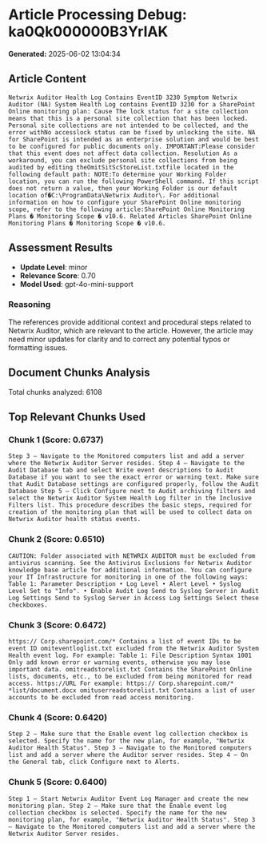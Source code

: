 # Article Processing Debug: ka0Qk000000B3YrIAK

**Generated:** 2025-06-02 13:04:34

## Article Content

```
Netwrix Auditor Health Log Contains EventID 3230 Symptom Netwrix Auditor (NA) System Health Log contains EventID 3230 for a SharePoint Online monitoring plan: Cause The lock status for a site collection means that this is a personal site collection that has been locked. Personal site collections are not intended to be collected, and the error withNo accesslock status can be fixed by unlocking the site. NA for SharePoint is intended as an enterprise solution and would be best to be configured for public documents only. IMPORTANT:Please consider that this event does not affect data collection. Resolution As a workaround, you can exclude personal site collections from being audited by editing theOmitSitScStoreList.txtfile located in the following default path: NOTE:To determine your Working Folder location, you can run the following PowerShell command. If this script does not return a value, then your Working Folder is our default location of�C:\ProgramData\Netwrix Auditor\. For additional information on how to configure your SharePoint Online monitoring scope, refer to the following article:SharePoint Online Monitoring Plans � Monitoring Scope � v10.6. Related Articles SharePoint Online Monitoring Plans � Monitoring Scope � v10.6.
```

## Assessment Results

- **Update Level**: minor
- **Relevance Score**: 0.70
- **Model Used**: gpt-4o-mini-support

### Reasoning

The references provide additional context and procedural steps related to Netwrix Auditor, which are relevant to the article. However, the article may need minor updates for clarity and to correct any potential typos or formatting issues.

## Document Chunks Analysis

Total chunks analyzed: 6108

## Top Relevant Chunks Used

### Chunk 1 (Score: 0.6737)

```
Step 3 – Navigate to the Monitored computers list and add a server where the Netwrix Auditor Server resides. Step 4 – Navigate to the Audit Database tab and select Write event descriptions to Audit Database if you want to see the exact error or warning text. Make sure that Audit Database settings are configured properly, follow the Audit Database Step 5 – Click Configure next to Audit archiving filters and select the Netwrix Auditor System Health Log filter in the Inclusive Filters list. This procedure describes the basic steps, required for creation of the monitoring plan that will be used to collect data on Netwrix Auditor health status events.
```

### Chunk 2 (Score: 0.6510)

```
CAUTION: Folder associated with NETWRIX AUDITOR must be excluded from antivirus scanning. See the Antivirus Exclusions for Netwrix Auditor knowledge base article for additional information. You can configure your IT Infrastructure for monitoring in one of the following ways: Table 1: Parameter Description • Log Level • Alert Level • Syslog Level Set to "Info". • Enable Audit Log Send to Syslog Server in Audit Log Settings Send to Syslog Server in Access Log Settings Select these checkboxes.
```

### Chunk 3 (Score: 0.6472)

```
https:// Corp.sharepoint.com/* Contains a list of event IDs to be event ID omiteventloglist.txt excluded from the Netwrix Auditor System Health event log. For example: Table 1: File Description Syntax 1001 Only add known error or warning events, otherwise you may lose important data. omitreadstorelist.txt Contains the SharePoint Online lists, documents, etc., to be excluded from being monitored for read access. https://URL For example: https:// Corp.sharepoint.com/* *list/document.docx omituserreadstorelist.txt Contains a list of user accounts to be excluded from read access monitoring.
```

### Chunk 4 (Score: 0.6420)

```
Step 2 – Make sure that the Enable event log collection checkbox is selected. Specify the name for the new plan, for example, "Netwrix Auditor Health Status". Step 3 – Navigate to the Monitored computers list and add a server where the Auditor server resides. Step 4 – On the General tab, click Configure next to Alerts.
```

### Chunk 5 (Score: 0.6400)

```
Step 1 – Start Netwrix Auditor Event Log Manager and create the new monitoring plan. Step 2 – Make sure that the Enable event log collection checkbox is selected. Specify the name for the new monitoring plan, for example, "Netwrix Auditor Health Status". Step 3 – Navigate to the Monitored computers list and add a server where the Netwrix Auditor Server resides.
```

